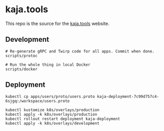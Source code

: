 # kaja.tools

This repo is the source for the [kaja.tools](https://kaja.tools) website.

## Development

```
# Re-generate gRPC and Twirp code for all apps. Commit when done.
scripts/protoc

# Run the whole thing in local Docker
scripts/docker
```

## Deployment

```
kubectl cp apps/users/proto/users.proto kaja-deployment-7c99d757c4-6sjgq:/workspace/users.proto

kubectl kustomize k8s/overlays/production
kubectl apply -k k8s/overlays/production
kubectl rollout restart deployment kaja-deployment
kubectl apply -k k8s/overlays/development
```

